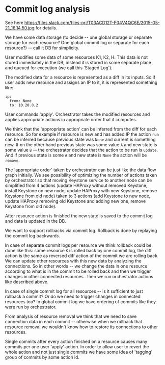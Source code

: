# Commit log analysis

See here https://files.slack.com/files-pri/T03ACD12T-F04V4QC6E/2015-05-21_16.14.50.jpg for details.

We have some data storage (to decide -- one global storage or separate storage for each resource?
One global commit log or separate for each resource?) -- call it DB for simplicity.

User modifies some data of some resources K1, K2, H. This data is not stored immediately in the DB,
instead it is stored in some separate place and queued for execution (we call this 'Staged Log').

The modified data for a resource is represented as a diff in its inputs. So if user adds new resource
and assigns an IP to it, it is represented something like:

```
ip:
  from: None
  to: 10.20.0.2
```

User commands 'apply'. Orchestrator takes the modified resources and applies appropriate actions
in appropriate order that it computes.

We think that the 'appropriate action' can be inferred from the diff for each resource. So for example
if resource is new and has added IP the action `run` can be inferred because previous state was
`None` and current is something new. If on the other hand previous state was some value `A` and
new state is some value `B` -- the orchestrator decides that the action to be run is `update`. And
if previous state is some `A` and new state is `None` the action will be `remove`.

The 'appropriate order' taken by orchestrator can be just like the data flow graph initially. We
see possibility of optimizing the number of actions taken by orchestrator so that moving Keystone
service to another node can be simplified from 4 actions (update HAProxy without removed Keystone,
install Keystone on new node, update HAProxy with new Keystone, remove Keystone from old node)
taken to 3 actions (add Keystone to new node, update HAProxy removing old Keystone and adding
new one, remove Keystone from old node).

After resource action is finished the new state is saved to the commit log and data is updated in
the DB.

We want to support rollbacks via commit log. Rollback is done by replaying the commit log backwards.

In case of separate commit logs per resource we think rollback could be done like this: some resource
`K` is rolled back by one commit log, the diff action is the same as reversed diff action of the
commit we are rolling back. We can update other resources with this new data by analyzing the connections.
So in other words -- we change the data in one resource according to what is in the commit to be rolled
back and then we trigger changes in other connected resources. Then we run orchestrator actions like
described above.

In case of single commit log for all resources -- is it sufficient to just rollback a commit? Or
do we need to trigger changes in connected resources too? In global commit log we have ordering
of commits like they were run by orchestrator.

From analysis of resource removal we think that we need to save connection data in each commit --
otherwise when we rollback that resource removal we wouldn't know how to restore its connections
to other resources.

Single commits after every action finished on a resource causes many commits per one user 'apply'
action. In order to allow user to revert the whole action and not just single commits we have some
idea of 'tagging' group of commits by some action id.
